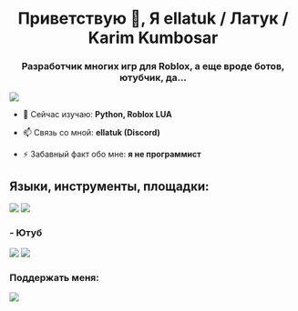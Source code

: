 <h1 align="center">Приветствую 👋, Я ellatuk / Латук / Karim Kumbosar </h1>
<h3 align="center">Разработчик многих игр для Roblox, а еще вроде ботов, ютубчик, да...</h3>

![](https://komarev.com/ghpvc/?username=ElLatuk&color=blueviolet)

- 🌱 Сейчас изучаю: **Python, Roblox LUA**

- 📫 Связь со мной: **ellatuk (Discord)**

- ⚡ Забавный факт обо мне: **я не программист**

<h2 align="left">Языки, инструменты, площадки:</h2>
<img src=https://img.shields.io/badge/Python-white?style=flat&logo=python&logoColor=white&labelColor=blue&color=555555 />
<img src=https://img.shields.io/badge/Roblox-555555?style=flat&logo=robloxstudio&logoColor=white&labelColor=indigo />

<h3 align="left">- Ютуб</h3>
<p align="left">
<a href="https://www.youtube.com/@furcinemas" target="blank"> <img src=https://img.shields.io/badge/FC_studio-555555?style=flat&logo=youtube&logoColor=white&labelColor=%23FF0000 /></a>
<a href="https://www.youtube.com/@ellatuk" target="blank"> <img src=https://img.shields.io/badge/ellatuk-555555?style=flat&logo=youtube&logoColor=white&labelColor=%23FF0000 /></a>
</p>

<h3 align="left">Поддержать меня:</h3>
<p align="left">
<a href="https://boosty.to/ellatuk" target="blank"> <img src=https://img.shields.io/badge/Boosty-white?style=flat&logo=boosty&logoColor=white&labelColor=tomato&color=555555></a>
</p>

<!--
**ElLatuk/ElLatuk** is a ✨ _special_ ✨ repository because its `README.md` (this file) appears on your GitHub profile.

Here are some ideas to get you started:

- 🔭 I’m currently working on ...
- 🌱 I’m currently learning ...
- 👯 I’m looking to collaborate on ...
- 🤔 I’m looking for help with ...
- 💬 Ask me about ...
- 📫 How to reach me: ...
- 😄 Pronouns: ...
- ⚡ Fun fact: ...
-->
